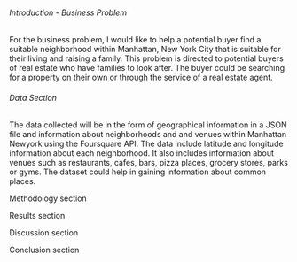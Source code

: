###### Introduction - Business Problem
For the business problem, I would like to help a potential buyer find a suitable neighborhood within Manhattan, New York City 
that is suitable for their living and raising a family. This problem is directed to potential buyers of real estate who have families to look after. The buyer could be searching for a property on their own or through the service of a real estate agent.

###### Data Section
The data collected will be in the form of geographical information in a JSON file and information about neighborhoods
and and venues within Manhattan Newyork using the Foursquare API. The data include latitude and longitude information about each neighborhood. It also includes information about venues such as restaurants, cafes, bars, pizza places, grocery stores, parks or gyms. The dataset could help in gaining information about common places.

Methodology section 

Results section

Discussion section 


Conclusion section
